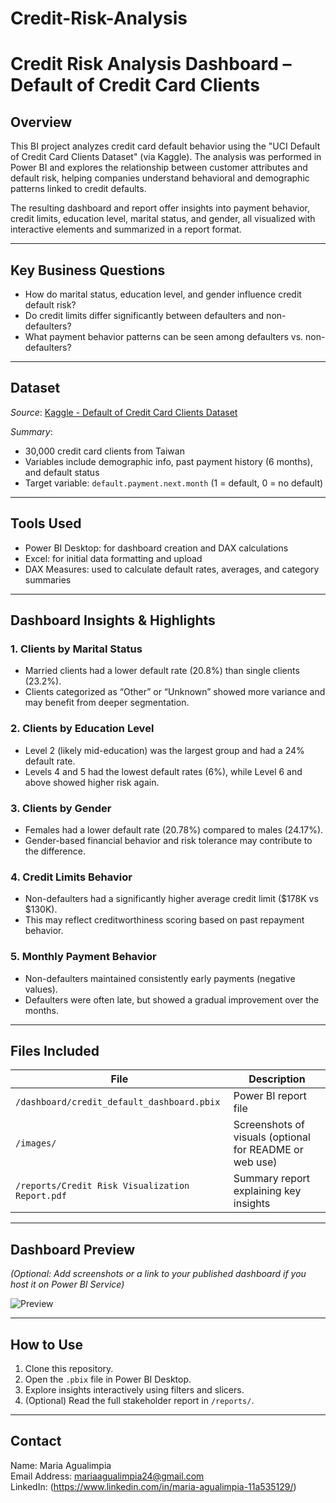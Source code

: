 # Credit-Risk-Analysis

# Credit Risk Analysis Dashboard – Default of Credit Card Clients

## Overview

This BI project analyzes credit card default behavior using the "UCI Default of Credit Card Clients Dataset" (via Kaggle). The analysis was performed in Power BI and explores the relationship between customer attributes and default risk, helping companies understand behavioral and demographic patterns linked to credit defaults.

The resulting dashboard and report offer insights into payment behavior, credit limits, education level, marital status, and gender, all visualized with interactive elements and summarized in a report format.

---

## Key Business Questions

- How do marital status, education level, and gender influence credit default risk?
- Do credit limits differ significantly between defaulters and non-defaulters?
- What payment behavior patterns can be seen among defaulters vs. non-defaulters?

---

## Dataset

*Source*: [Kaggle - Default of Credit Card Clients Dataset](https://www.kaggle.com/datasets/uciml/default-of-credit-card-clients-dataset)

*Summary*:
- 30,000 credit card clients from Taiwan
- Variables include demographic info, past payment history (6 months), and default status
- Target variable: `default.payment.next.month` (1 = default, 0 = no default)

---

## Tools Used

- Power BI Desktop: for dashboard creation and DAX calculations
- Excel: for initial data formatting and upload
- DAX Measures: used to calculate default rates, averages, and category summaries

---

## Dashboard Insights & Highlights

### 1. Clients by Marital Status
- Married clients had a lower default rate (20.8%) than single clients (23.2%).
- Clients categorized as “Other” or “Unknown” showed more variance and may benefit from deeper segmentation.

### 2. Clients by Education Level
- Level 2 (likely mid-education) was the largest group and had a 24% default rate.
- Levels 4 and 5 had the lowest default rates (6%), while Level 6 and above showed higher risk again.

### 3. Clients by Gender
- Females had a lower default rate (20.78%) compared to males (24.17%).
- Gender-based financial behavior and risk tolerance may contribute to the difference.

### 4. Credit Limits Behavior
- Non-defaulters had a significantly higher average credit limit ($178K vs $130K).
- This may reflect creditworthiness scoring based on past repayment behavior.

### 5. Monthly Payment Behavior
- Non-defaulters maintained consistently early payments (negative values).
- Defaulters were often late, but showed a gradual improvement over the months.

---

## Files Included

| File | Description |
|------|-------------|
| `/dashboard/credit_default_dashboard.pbix` | Power BI report file |
| `/images/` | Screenshots of visuals (optional for README or web use) |
| `/reports/Credit Risk Visualization Report.pdf` | Summary report explaining key insights |

---

## Dashboard Preview

*(Optional: Add screenshots or a link to your published dashboard if you host it on Power BI Service)*

![Preview](images/credit_risk_dashboard.png)

---

## How to Use

1. Clone this repository.
2. Open the `.pbix` file in Power BI Desktop.
3. Explore insights interactively using filters and slicers.
4. (Optional) Read the full stakeholder report in `/reports/`.

---

## Contact

Name: Maria Agualimpia  
Email Address: mariaagualimpia24@gmail.com  
LinkedIn: (https://www.linkedin.com/in/maria-agualimpia-11a535129/)
